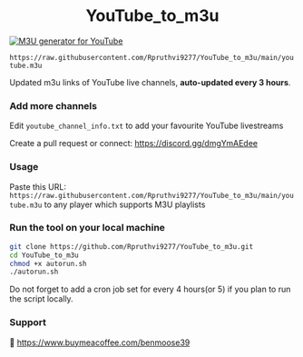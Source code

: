 
<h1 align="center"> YouTube_to_m3u </h1>

[![M3U generator for YouTube](https://github.com/Rpruthvi9277/YouTube_to_m3u/actions/workflows/m3u_Generator.yml/badge.svg)](https://github.com/benmoose39/YouTube_to_m3u/actions/workflows/m3u_Generator.yml)

`https://raw.githubusercontent.com/Rpruthvi9277/YouTube_to_m3u/main/youtube.m3u`

Updated m3u links of YouTube live channels, **auto-updated every 3 hours**.


### Add more channels
Edit `youtube_channel_info.txt` to add your favourite YouTube livestreams

Create a pull request or connect: https://discord.gg/dmgYmAEdee

### Usage
Paste this URL: `https://raw.githubusercontent.com/Rpruthvi9277/YouTube_to_m3u/main/youtube.m3u` to any player which supports M3U playlists

### Run the tool on your local machine
``` bash
git clone https://github.com/Rpruthvi9277/YouTube_to_m3u.git
cd YouTube_to_m3u
chmod +x autorun.sh
./autorun.sh
```

Do not forget to add a cron job set for every 4 hours(or 5) if you plan to run the script locally.

### Support

🙂 https://www.buymeacoffee.com/benmoose39
